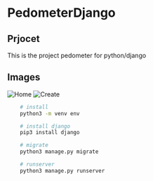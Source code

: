 # PedometerDjango

## Prjocet
This is the project pedometer for python/django 

## Images
<img src="../../web/photo/home.png" alt="Home">
<img src="../../web/photo/create.png" alt="Create">

```bash
	# install
	python3 -m venv env

	# install django
	pip3 install django

	# migrate
	python3 manage.py migrate

	# runserver
	python3 manage.py runserver
```